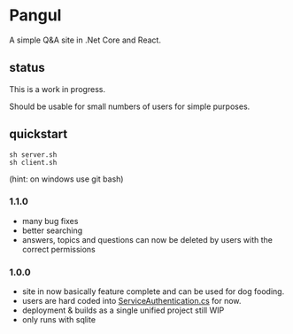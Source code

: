 # Pangul

A simple Q&A site in .Net Core and React.

## status

This is a work in progress.

Should be usable for small numbers of users for simple purposes.

## quickstart

    sh server.sh
    sh client.sh

(hint: on windows use git bash)

### 1.1.0

- many bug fixes
- better searching
- answers, topics and questions can now be deleted by users with the correct permissions

### 1.0.0

- site in now basically feature complete and can be used for dog fooding.
- users are hard coded into [ServiceAuthentication.cs](https://github.com/shadowmint/pangul/blob/master/Backend/Pangul.Backend.Web/Configuration/Authentication/Identity/ServiceAuthentication.cs) for now.
- deployment & builds as a single unified project still WIP
- only runs with sqlite
